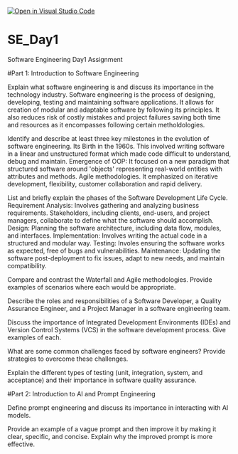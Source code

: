 [![Open in Visual Studio Code](https://classroom.github.com/assets/open-in-vscode-2e0aaae1b6195c2367325f4f02e2d04e9abb55f0b24a779b69b11b9e10269abc.svg)](https://classroom.github.com/online_ide?assignment_repo_id=17048514&assignment_repo_type=AssignmentRepo)
# SE_Day1
Software Engineering Day1 Assignment

#Part 1: Introduction to Software Engineering

Explain what software engineering is and discuss its importance in the technology industry.
Software engineering is the process of designing, developing, testing and maintaining software applications. It allows for creation of modular and adaptable software by following its principles. 
It also reduces risk of costly mistakes and project failures saving both time and resources as it encompasses following certain metholdologies.


Identify and describe at least three key milestones in the evolution of software engineering.
Its Birth in the 1960s.  This involved writing software in a linear and unstructured format which made code difficult to understand, debug and maintain.
Emergence of OOP: It focused on a new paradigm that structured software around 'objects' representing real-world entities with attributes and methods.
Agile methodologies. It emphasized on iterative development, flexibility, customer collaboration and rapid delivery.



List and briefly explain the phases of the Software Development Life Cycle.
Requirement Analysis: Involves gathering and analyzing business requirements.
Stakeholders, including clients, end-users, and project managers, collaborate to define what the software should accomplish.
Design: Planning the software architecture, including data flow, modules, and interfaces.
Implementation: Involves writing the actual code in a structured and modular way.
Testing: Involes ensuring the software works as expected, free of bugs and vulnerabilities.
Maintenance: Updating the software post-deployment to fix issues, adapt to new needs, and maintain compatibility.

Compare and contrast the Waterfall and Agile methodologies. Provide examples of scenarios where each would be appropriate.


Describe the roles and responsibilities of a Software Developer, a Quality Assurance Engineer, and a Project Manager in a software engineering team.


Discuss the importance of Integrated Development Environments (IDEs) and Version Control Systems (VCS) in the software development process. Give examples of each.


What are some common challenges faced by software engineers? Provide strategies to overcome these challenges.


Explain the different types of testing (unit, integration, system, and acceptance) and their importance in software quality assurance.


#Part 2: Introduction to AI and Prompt Engineering


Define prompt engineering and discuss its importance in interacting with AI models.


Provide an example of a vague prompt and then improve it by making it clear, specific, and concise. Explain why the improved prompt is more effective.
